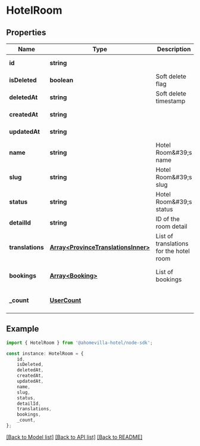 # HotelRoom


## Properties

Name | Type | Description | Notes
------------ | ------------- | ------------- | -------------
**id** | **string** |  | [default to undefined]
**isDeleted** | **boolean** | Soft delete flag | [default to undefined]
**deletedAt** | **string** | Soft delete timestamp | [default to undefined]
**createdAt** | **string** |  | [default to undefined]
**updatedAt** | **string** |  | [default to undefined]
**name** | **string** | Hotel Room\&#39;s name | [default to undefined]
**slug** | **string** | Hotel Room\&#39;s slug | [default to undefined]
**status** | **string** | Hotel Room\&#39;s status | [default to undefined]
**detailId** | **string** | ID of the room detail | [default to undefined]
**translations** | [**Array&lt;ProvinceTranslationsInner&gt;**](ProvinceTranslationsInner.md) | List of translations for the hotel room | [default to undefined]
**bookings** | [**Array&lt;Booking&gt;**](Booking.md) | List of bookings | [optional] [default to undefined]
**_count** | [**UserCount**](UserCount.md) |  | [optional] [default to undefined]

## Example

```typescript
import { HotelRoom } from '@ahomevilla-hotel/node-sdk';

const instance: HotelRoom = {
    id,
    isDeleted,
    deletedAt,
    createdAt,
    updatedAt,
    name,
    slug,
    status,
    detailId,
    translations,
    bookings,
    _count,
};
```

[[Back to Model list]](../README.md#documentation-for-models) [[Back to API list]](../README.md#documentation-for-api-endpoints) [[Back to README]](../README.md)
